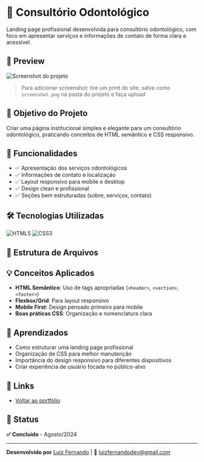# 🦷 Consultório Odontológico

Landing page profissional desenvolvida para consultório odontológico, com foco em apresentar serviços e informações de contato de forma clara e acessível.

## 📸 Preview

![Screenshot do projeto](./screenshot.png)

> Para adicionar screenshot: tire um print do site, salve como `screenshot.png` na pasta do projeto e faça upload

## 🎯 Objetivo do Projeto

Criar uma página institucional simples e elegante para um consultório odontológico, praticando conceitos de HTML semântico e CSS responsivo.

## 🚀 Funcionalidades

- ✅ Apresentação dos serviços odontológicos
- ✅ Informações de contato e localização
- ✅ Layout responsivo para mobile e desktop
- ✅ Design clean e profissional
- ✅ Seções bem estruturadas (sobre, serviços, contato)

## 🛠️ Tecnologias Utilizadas

![HTML5](https://img.shields.io/badge/HTML5-E34F26?style=flat&logo=html5&logoColor=white)
![CSS3](https://img.shields.io/badge/CSS3-1572B6?style=flat&logo=css3&logoColor=white)

## 📂 Estrutura de Arquivos
## 💡 Conceitos Aplicados

- **HTML Semântico**: Uso de tags apropriadas (`<header>`, `<section>`, `<footer>`)
- **Flexbox/Grid**: Para layout responsivo
- **Mobile First**: Design pensado primeiro para mobile
- **Boas práticas CSS**: Organização e nomenclatura clara

## 📝 Aprendizados

- Como estruturar uma landing page profissional
- Organização de CSS para melhor manutenção
- Importância do design responsivo para diferentes dispositivos
- Criar experiência de usuário focada no público-alvo

## 🔗 Links

- [Voltar ao portfólio](../../)

## 📅 Status

**✅ Concluído** - Agosto/2024

---

**Desenvolvido por** [Luiz Fernando](https://github.com/Luiz-9858) | 📧 luizfernandodev@gmail.com
